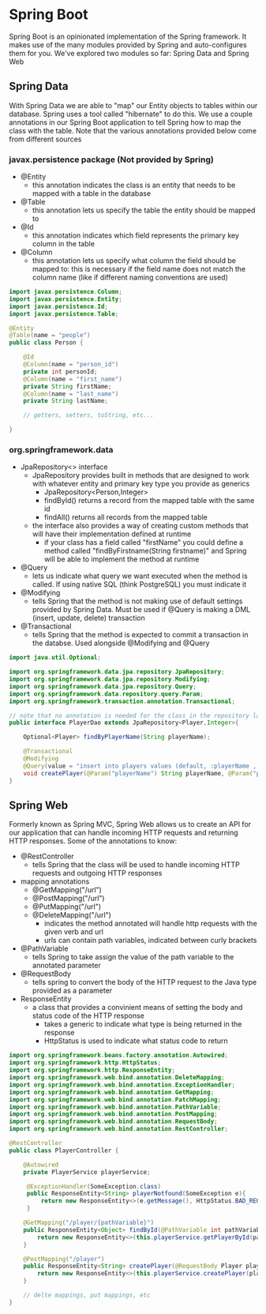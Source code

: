 # Spring Boot
Spring Boot is an opinionated implementation of the Spring framework. It makes use of the many modules provided by Spring and auto-configures them for you. We've explored two modules so far: Spring Data and Spring Web

## Spring Data
With Spring Data we are able to "map" our Entity objects to tables within our database. Spring uses a tool called "hibernate" to do this. We use a couple annotations in our Spring Boot application to tell Spring how to map the class with the table. Note that the various annotations provided below come from different sources

### javax.persistence package (Not provided by Spring)
- @Entity
    - this annotation indicates the class is an entity that needs to be mapped with a table in the database
- @Table
    - this annotation lets us specify the table the entity should be mapped to
- @Id
    - this annotation indicates which field represents the primary key column in the table
- @Column
    - this annotation lets us specify what column the field should be mapped to: this is necessary if the field name does not match the column name (like if different naming conventions are used)

```java
import javax.persistence.Column;
import javax.persistence.Entity;
import javax.persistence.Id;
import javax.persistence.Table;

@Entity
@Table(name = "people")
public class Person {

    @Id
    @Column(name = "person_id")
    private int personId;
    @Column(name = "first_name")
    private String firstName;
    @Column(name = "last_name")
    private String lastName;

    // getters, setters, toString, etc...

}
```

### org.springframework.data
- JpaRepository<> interface
    - JpaRepository provides built in methods that are designed to work with whatever entity and primary key type you provide as generics
        - JpaRepository\<Person,Integer\>
        - findById() returns a record from the mapped table with the same id
        - findAll() returns all records from the mapped table
    - the interface also provides a way of creating custom methods that will have their implementation defined at runtime
        - if your class has a field called "firstName" you could define a method called "findByFirstname(String firstname)" and Spring will be able to implement the method at runtime
- @Query
    - lets us indicate what query we want executed when the method is called. If using native SQL (think PostgreSQL) you must indicate it
- @Modifying
    - tells Spring that the method is not making use of default settings provided by Spring Data. Must be used if @Query is making a DML (insert, update, delete) transaction
- @Transactional
    - tells Spring that the method is expected to commit a transaction in the databse. Used alongside @Modifying and @Query

```Java
import java.util.Optional;

import org.springframework.data.jpa.repository.JpaRepository;
import org.springframework.data.jpa.repository.Modifying;
import org.springframework.data.jpa.repository.Query;
import org.springframework.data.repository.query.Param;
import org.springframework.transaction.annotation.Transactional;

// note that no annotation is needed for the class in the repository layer
public interface PlayerDao extends JpaRepository<Player,Integer>{

    Optional<Player> findByPlayerName(String playerName);

    @Transactional
    @Modifying
    @Query(value = "insert into players values (default, :playerName , :playerTeamId)", nativeQuery = true)
    void createPlayer(@Param("playerName") String playerName, @Param("playerTeamId") int playerTeamId);
}
```
## Spring Web
Formerly known as Spring MVC, Spring Web allows us to create an API for our application that can handle incoming HTTP requests and returning HTTP responses. Some of the annotations to know:
- @RestController
    - tells Spring that the class will be used to handle incoming HTTP requests and outgoing HTTP responses
- mapping annotations
    - @GetMapping("/url")
    - @PostMapping("/url")
    - @PutMapping("/url")
    - @DeleteMapping("/url")
        - indicates the method annotated will handle http requests with the given verb and url
        - urls can contain path variables, indicated between curly brackets
- @PathVariable
    - tells Spring to take assign the value of the path variable to the annotated parameter
- @RequestBody
    - tells spring to convert the body of the HTTP request to the Java type provided as a parameter
- ResponseEntity
    - a class that provides a convinient means of setting the body and status code of the HTTP response
        - takes a generic to indicate what type is being returned in the response
        - HttpStatus is used to indicate what status code to return


```java
import org.springframework.beans.factory.annotation.Autowired;
import org.springframework.http.HttpStatus;
import org.springframework.http.ResponseEntity;
import org.springframework.web.bind.annotation.DeleteMapping;
import org.springframework.web.bind.annotation.ExceptionHandler;
import org.springframework.web.bind.annotation.GetMapping;
import org.springframework.web.bind.annotation.PatchMapping;
import org.springframework.web.bind.annotation.PathVariable;
import org.springframework.web.bind.annotation.PostMapping;
import org.springframework.web.bind.annotation.RequestBody;
import org.springframework.web.bind.annotation.RestController;

@RestController
public class PlayerController {

    @Autowired
    private PlayerService playerService;

     @ExceptionHandler(SomeException.class)
     public ResponseEntity<String> playerNotfound(SomeException e){
         return new ResponseEntity<>(e.getMessage(), HttpStatus.BAD_REQUEST);
     }

    @GetMapping("/player/{pathVariable}")
    public ResponseEntity<Object> findById(@PathVariable int pathVariable){
        return new ResponseEntity<>(this.playerService.getPlayerById(pathVariable),HttpStatus.OK);
    }    

    @PostMapping("/player")
    public ResponseEntity<String> createPlayer(@RequestBody Player player){
        return new ResponseEntity<>(this.playerService.createPlayer(player), HttpStatus.CREATED);
    }

    // delte mappings, put mappings, etc
}



```


    